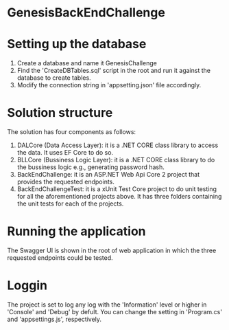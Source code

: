 # GenesisBackEndChallenge

# Setting up the database
1. Create a database and name it GenesisChallenge
2. Find the 'CreateDBTables.sql' script in the root and run it against the database to create tables.
3. Modify the connection string in 'appsetting.json' file accordingly.

# Solution structure
The solution has four components as follows:
1. DALCore (Data Access Layer): it is a .NET CORE class library to access the data. It uses EF Core to do so.
2. BLLCore (Bussiness Logic Layer): it is a .NET CORE class library to do the bussiness logic e.g., generating password hash.
3. BackEndChallenge: it is an ASP.NET Web Api Core 2 project that provides the requested endpoints.
4. BackEndChallengeTest: it is a xUnit Test Core project to do unit testing for all the aforementioned projects above. It has three folders containing the unit tests for each of the projects.

# Running the application
The Swagger UI is shown in the root of web application in which the three requested endpoints could be tested.

# Loggin
The project is set to log any log with the 'Information' level or higher in 'Console' and 'Debug' by defult. You can change the setting in 'Program.cs' and 'appsettings.js', respectively.
